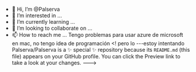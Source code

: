 - 👋 Hi, I’m @Palserva
- 👀 I’m interested in ...
- 🌱 I’m currently learning ...
- 💞️ I’m looking to collaborate on ...
- 📫 How to reach me ...
Tengo problemas para usar azure de microsoft en mac, no tengo idea de programación
<!  pero lo ---estoy intentando
Palserva/Palserva is a ✨ special ✨ repository because its `README.md` (this file) appears on your GitHub profile.
You can click the Preview link to take a look at your changes.
--->
